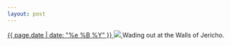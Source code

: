 ```yaml
---
layout: post
---
```


<p>
  <a href="/356">
    <time>{{ page.date | date: "%e %B %Y" }}</time>
    <img src="{{ site.assets_url }}/356.jpg">
  </a>
  Wading out at the Walls of Jericho.
</p>
